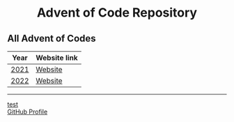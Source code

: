 # <center>Advent of Code Repository

## All Advent of Codes
| Year               | Website link                             |
|--------------------|------------------------------------------|
| [2021](./AOC_2021) | [Website](https://adventofcode.com/2021) |
| [2022](./AOC_2022) | [Website](https://adventofcode.com/2022) |

---

<form action="" style="display:inline-block">
<a href ="https://www.google.de">test</a> <center><a href="https://github.com/Gozrid">GitHub Profile</a></center>
</form>

